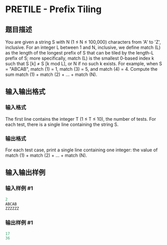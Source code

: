 # PRETILE - Prefix Tiling

## 题目描述

You are given a string S with N (1 ≤ N ≤ 100,000) characters from 'A' to 'Z', inclusive. For an integer L between 1 and N, inclusive, we define match (L) as the length of the longest prefix of S that can be tiled by the length-L prefix of S; more specifically, match (L) is the smallest 0-based index k such that S \[k\] ≠ S \[k mod L\], or N if no such k exists. For example, when S = "ABCAB", match (1) = 1, match (3) = 5, and match (4) = 4. Compute the sum match (1) + match (2) + ... + match (N).

## 输入输出格式

### 输入格式

The first line contains the integer T (1 ≤ T ≤ 10), the number of tests. For each test, there is a single line containing the string S.

### 输出格式

For each test case, print a single line containing one integer: the value of match (1) + match (2) + ... + match (N).

## 输入输出样例

### 输入样例 #1

```cpp
2
ABCAB
ZZZZZZ
```


### 输出样例 #1

```cpp
17
36
```


